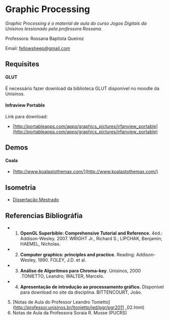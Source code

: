 Graphic Processing
==================

*Graphic Processing é o material de aula do curso Jogos Digitais da Unisinos lessionado pela professora Rossana.*

Professora: Rossana Baptista Queiroz

Email: fellowsheep@gmail.com

## Requisites

#### GLUT

É necessário fazer download da biblioteca GLUT disponível no moodle da Unisinos.

#### Infraview Portable

Link para download:

* [http://portableapps.com/apps/graphics_pictures/irfanview_portable](http://portableapps.com/apps/graphics_pictures/irfanview_portable)

## Demos

#### Coala

* [http://www.koalastothemax.com/](http://www.koalastothemax.com/)

## Isometria

* [Dissertação Mestrado](http://www.di.ufpe.br/~ejtsr/Forge16V/Disserta%E7%E3o%20de%20Mestrado.pdf)
    
## Referencias Bibliográfia

* 1. **OpenGL Superbible: Comprehensive Tutorial and Reference.** 4ed.: Addison-Wesley. 2007. WRIGHT Jr., Richard S.; LIPCHAK, Benjamin; HAEMEL, Nicholas.
* 2. **Computer graphics: principles and practice.** Reading: Addison-Wesley, 1990. FOLEY, J.D. et al. 
* 3. **Análise de Algoritmos para Chroma-key**. Unisinos, 2000 .TONIETTO, Leandro; WALTER, Marcelo.
* 4. **Apresentação de introdução ao processamento gráfico.** Disponível para download no site da disciplina. BITTENCOURT, João.
5. [Notas de Aula do Professor Leandro Tonietto](http://professor.unisinos.br/ltonietto/jed/pgr/pgr2011 _02.html)
6. Notas de Aula da Professora Soraia R. Musse (PUCRS)
